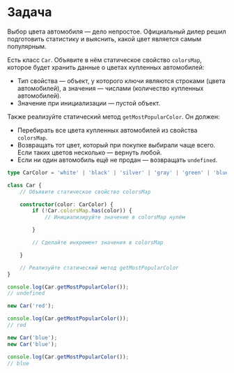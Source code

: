# Задача

Выбор цвета автомобиля — дело непростое. Официальный дилер решил подготовить статистику и выяснить, какой цвет является
самым популярным.

Есть класс `Car`. Объявите в нём статическое свойство `colorsMap`, которое будет хранить данные о цветах купленных
автомобилей:

* Тип свойства — объект, у которого ключи являются строками (цвета автомобилей), а значения — числами (количество
  купленных автомобилей).
* Значение при инициализации — пустой объект.

Также реализуйте статический метод `getMostPopularColor`. Он должен:

* Перебирать все цвета купленных автомобилей из свойства `colorsMap`.
* Возвращать тот цвет, который при покупке выбирали чаще всего. Если таких цветов несколько — вернуть любой.
* Если ни один автомобиль ещё не продан — возвращать `undefined`.

```ts
type CarColor = 'white' | 'black' | 'silver' | 'gray' | 'green' | 'blue' | 'red';

class Car {
    // Объявите статическое свойство colorsMap

    constructor(color: CarColor) {
        if (!Car.colorsMap.has(color)) {
            // Инициализируйте значение в colorsMap нулём

        }

        // Сделайте инкремент значения в colorsMap

    }

    // Реализуйте статический метод getMostPopularColor 
}

console.log(Car.getMostPopularColor());
// undefined

new Car('red');

console.log(Car.getMostPopularColor());
// red

new Car('blue');
new Car('blue');

console.log(Car.getMostPopularColor());
// blue
```